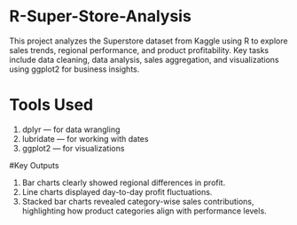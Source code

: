 # R-Super-Store-Analysis
This project analyzes the Superstore dataset from Kaggle using R to explore sales trends, regional performance, and product profitability. Key tasks include data cleaning, data analysis, sales aggregation, and visualizations using ggplot2 for business insights.

# Tools Used
1. dplyr — for data wrangling
2. lubridate — for working with dates
3. ggplot2 — for visualizations




#Key Outputs
1. Bar charts clearly showed regional differences in profit.
2. Line charts displayed day-to-day profit fluctuations.
3. Stacked bar charts revealed category-wise sales contributions, 
highlighting how product categories align with performance levels.
